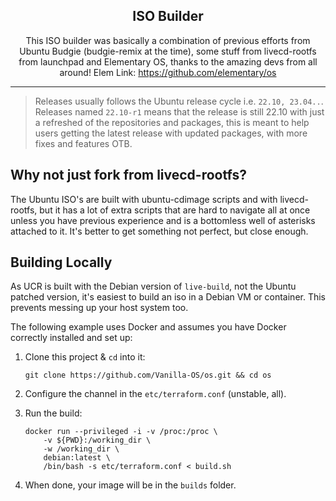 <div align="center">

## ISO Builder

<sup2>This ISO builder was basically a combination of previous efforts from Ubuntu
Budgie (budgie-remix at the time), some stuff from livecd-rootfs from launchpad
and Elementary OS, thanks to the amazing devs from all around!
Elem Link: https://github.com/elementary/os</sup2>

------------

</div>

> Releases usually follows the Ubuntu release cycle i.e. `22.10, 23.04..`. Releases named `22.10-r1` means that the release is still 22.10 with just a refreshed of the repositories and packages, this is meant to help users getting the latest release with updated packages, with more fixes and features OTB.

## Why not just fork from livecd-rootfs?

The Ubuntu ISO's are built with ubuntu-cdimage scripts and with livecd-rootfs,
but it has a lot of extra scripts that are hard to navigate all at once unless
you have previous experience and is a bottomless well of asterisks attached to it.
It's better to get something not perfect, but close enough.

## Building Locally

As UCR is built with the Debian version of `live-build`, not the Ubuntu patched version, it's easiest to build an iso in a Debian VM or container. This prevents messing up your host system too.

The following example uses Docker and assumes you have Docker correctly installed and set up:

 1) Clone this project & `cd` into it:

    ```
    git clone https://github.com/Vanilla-OS/os.git && cd os
    ```

 2) Configure the channel in the `etc/terraform.conf` (unstable, all).

 3) Run the build:

    ```
    docker run --privileged -i -v /proc:/proc \
        -v ${PWD}:/working_dir \
        -w /working_dir \
        debian:latest \
        /bin/bash -s etc/terraform.conf < build.sh
    ```

 4) When done, your image will be in the `builds` folder.
